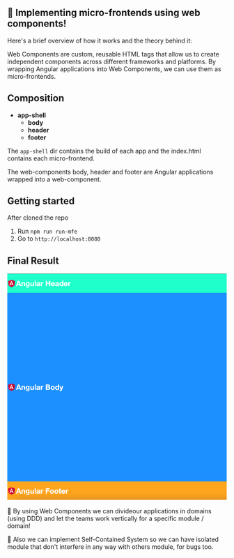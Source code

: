## 👋 Implementing micro-frontends using web components!

Here's a brief overview of how it works and the theory behind it:

Web Components are custom, reusable HTML tags that allow us to create independent components across different frameworks and platforms. By wrapping Angular applications  into Web Components, we can use them as micro-frontends.

## Composition 
- **app-shell**
  - **body**
  - **header**
  - **footer**
 
The `app-shell` dir contains the build of each app and the index.html contains each micro-frontend.

The web-components body, header and footer are Angular applications wrapped into a web-component.

## Getting started
After cloned the repo
1. Run `npm run run-mfe`
2. Go to `http://localhost:8080`

## Final Result
![docs/img.png](docs/result.png)

🎉 By using Web Components we can divideour applications in domains (using DDD) and let the teams work vertically for a specific module / domain!

🚀 Also we can implement Self-Contained System so we can have isolated module that don't interfere in any way with others module, for bugs too.


